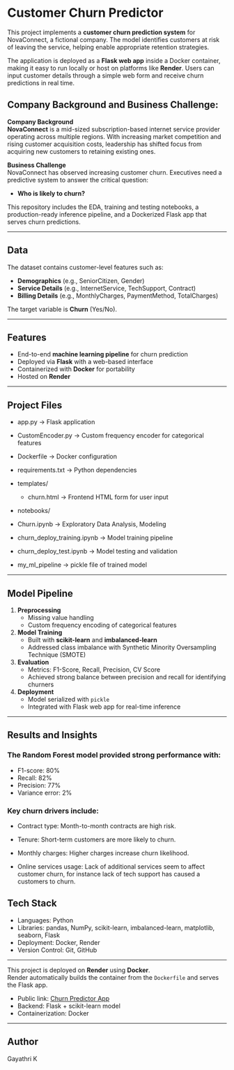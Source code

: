 # Customer Churn Predictor

This project implements a **customer churn prediction system** for NovaConnect, a fictional company. The model identifies customers at risk of leaving the service, helping enable appropriate retention strategies.  

The application is deployed as a **Flask web app** inside a Docker container, making it easy to run locally or host on platforms like **Render**. Users can input customer details through a simple web form and receive churn predictions in real time.

## Company Background and Business Challenge:

**Company Background**  
**NovaConnect** is a mid-sized subscription-based internet service provider operating across multiple regions. With increasing market competition and rising customer acquisition costs, leadership has shifted focus from acquiring new customers to retaining existing ones.

**Business Challenge**  
NovaConnect has observed increasing customer churn. Executives need a predictive system to answer the critical question:

- **Who is likely to churn?**

This repository includes the EDA, training and testing notebooks, a production-ready inference pipeline, and a Dockerized Flask app that serves churn predictions.

---

## Data
The dataset contains customer-level features such as:
- **Demographics** (e.g., SeniorCitizen, Gender)
- **Service Details** (e.g., InternetService, TechSupport, Contract)
- **Billing Details** (e.g., MonthlyCharges, PaymentMethod, TotalCharges)

The target variable is **Churn** (Yes/No).

---

## Features
- End-to-end **machine learning pipeline** for churn prediction
- Deployed via **Flask** with a web-based interface
- Containerized with **Docker** for portability
- Hosted on **Render**

---

## Project Files

- app.py -> Flask application

- CustomEncoder.py -> Custom frequency encoder for categorical features
  
- Dockerfile -> Docker configuration
  
- requirements.txt -> Python dependencies
  
- templates/
  
  - churn.html -> Frontend HTML form for user input
    
-  notebooks/
  
  - Churn.ipynb -> Exploratory Data Analysis, Modeling
    
  - churn_deploy_training.ipynb -> Model training pipeline
    
  - churn_deploy_test.ipynb -> Model testing and validation
    
- my_ml_pipeline -> pickle file of trained model



---

## Model Pipeline
1. **Preprocessing**
   - Missing value handling
   - Custom frequency encoding of categorical features
2. **Model Training**
   - Built with **scikit-learn** and **imbalanced-learn**
   - Addressed class imbalance with Synthetic Minority Oversampling Technique (SMOTE)
3. **Evaluation**
   - Metrics: F1-Score, Recall, Precision, CV Score
   - Achieved strong balance between precision and recall for identifying churners
4. **Deployment**
   - Model serialized with `pickle`
   - Integrated with Flask web app for real-time inference

---


## Results and Insights

### The Random Forest model provided strong performance with:
- F1-score: 80%
- Recall: 82%
- Precision: 77%
- Variance error: 2%

### Key churn drivers include:

- Contract type: Month-to-month contracts are high risk.

- Tenure: Short-term customers are more likely to churn.

- Monthly charges: Higher charges increase churn likelihood.

- Online services usage: Lack of additional services seem to affect customer churn, for instance lack of tech support has caused a customers to churn.


## Tech Stack

- Languages: Python
- Libraries: pandas, NumPy, scikit-learn, imbalanced-learn, matplotlib, seaborn, Flask
- Deployment: Docker, Render
- Version Control: Git, GitHub

---

This project is deployed on **Render** using **Docker**.  
Render automatically builds the container from the `Dockerfile` and serves the Flask app.  

- Public link: [Churn Predictor App](https://churn-predictor-sbr0.onrender.com)
- Backend: Flask + scikit-learn model
- Containerization: Docker

---
## Author
Gayathri K

